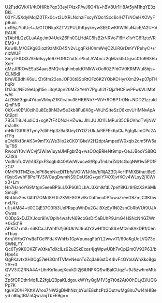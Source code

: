 U2FsdGVkX1/4tOHiRbPqo33eyl74zxP/wJ6O41/+hBV8Ur1H8At5yM1hqYE3zBkL
03YFJ5XdyIMqIZ0TFx0c+t3UXRLNohziFxoyiYQc4Scc6olH7T/NOeHXOVyFp8um
ux95/JYi4Uel+JzGTONkaXZTV2PULthKpykvywSEE0wKRWl5IuNJcE/A2UHdRAUK
sTAbHLQzCLuAAgJm94UekZ6Fn0GLHdAC5lsB2rNRVo716Hx1lvYG6RzteVREM9+J
Kuw8LM/OEKg83ipzI9zMKD45N2vLgqFkH0hmWvjO2UiRGrDmYYPehyC+/rnIzWUF
3myTFtDS37AEk6syyIe67FORC2uDcrP5oLAV4ncz2qMzdd5L5jsrc01o9B3EbXcH
gMzJRROwESuS4aasBMQiel/qhlnbpIdOMkWxOo60ZPfdOV9KRMWuI8hjs+CLN9dl
bYeVEBdhiK6uUrZr6fm23enJOF06t8SpRtOFz6K2YObKOHyr/Xm29+p07pTHhqRr
D1Zdc/NEz9eUpjl15e+3qA3pn20MZ3YehY7Pguh2t7QjafHCFiwPFwkVLIMbfw/6
4/ZBhE3qjn4YdaxVMvp21K0cJbu3EHK6Nb7+WV+9OBPTr0Nr+NDD21zzuldQmFNR
0kX+n0EfJ0cih0u8Eq8hN3w5e3kb8Fu8X8g+WUhSIteSzO8xxvUHMNvApAGt9prl
7B5LTI8J4udiCd+sgK7tF4DNcHHZweJJhLJUJQ11LMPur35CBOVhdTVIjNWmZc9k
mHk7Gtf9I9Tymy7d5hHp3z9a3UeyOYOZzUkJaREFEk6pClJPgfgIIJmCPc2ArTFq
aO/dKkf3nAK3v9mFX/We3lio2kCKO1GkeV2H2dptAmpedW0xqlx2qm5fW5a1uF96
RwouYf0vlWCvjf3WiaViuyaUMFgbrZq+wsOOqBRIeNt9mp+OeJJBooYS8BQXZISS
VcdtmTu0V/h18ZpkFScgb4l40AVcWvucw9/RpuTmLhrZdztcGcqNW1w5PDfFZCI7
0MrPKfTMZkoJePfl8ebNkcDlTbfyiVOiWfJtNx/bRijAZ3Dj4oHPMiXBthuti6eS
fQybSw/hF8PqFIV3WCagDwmNS9jDsUStG+geIY74X0jvfKCv4WLsy2j10W/x3+Lm
Hn7HanoYG9Mtgn5eeeBPSuUXP6GIDLbAJ3XmIkfdL7peY8KLr9rBzX3A6MkSmcjR
NhUdv2es74fd17OMdSFDh2XWESGBv/KrDaIfimo0PfxwaZreeGBZmjC3K0wnxLNz
u1jsAM84+tl0CGjE37O3Ri3UePRapuWhDu2GJi8XzEy1N02snCbRbVUt9UJACwua
O0DpSxDJZXJoor9IV/Qplh4wafvN69coGsDr5aBUhP9JmG4HSNcN4GZWn+0x5d1R
AFK57+mS+s6KCaJJVmffsYj66Uk1VJ9uQY2wHfXCh8ILeMtzm8AkDRf/CenxTbuy
6rh/VHbGYwBaTGcPFdJKWhHx1GpVpunagFjeYL2wwv1T/60oKgUdLVQ73cSWNLFY
Qc0Ty9K0OKZFwXtkeTdXcILz92u2SkExos4jqWpwUBh7vCpj2mOV93P63/bHps4x
GgFKavtxXH0Cg57eH3QnfTVMvNeonToZq3a96stDK4IvF4GYxlaWnXkoBgx2SEr0
QVV3iCZRNA4A+LihrKe1ouejXeukDi2j6iUNFKQSwIBalCUqzf+9J5zwhroMtkJo
Zp6fQPDthrMq1LZ2fgLQBpaKLdgoukWYtyQgM1V3g7t0d2At0OhDLyZ/lUQGPp7K
tguV20/HPKttKWroo7NW2gDMhNzrjbYu/IE8shzPz2OutrwMg8iru7wI4hHIBey6
n8bgtBIZnCjwranjTbEE9g==
